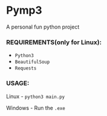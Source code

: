 # Pymp3
A personal fun python project

### REQUIREMENTS(only for Linux):
- `Python3`
- `BeautifulSoup`
- `Requests`

### USAGE:
Linux - `python3 main.py`

Windows - Run the `.exe`
